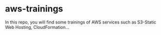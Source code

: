 # aws-trainings
In this repo, you will find some trainings of AWS services such as S3-Static Web Hosting, CloudFormation...
